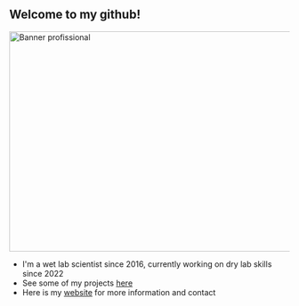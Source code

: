 ## Welcome to my github!

<img width="1584" height="396" alt="Banner profissional" src="https://github.com/user-attachments/assets/e7187079-e5b2-4545-90dc-1c00231d0665" />

- I'm a wet lab scientist since 2016, currently working on dry lab skills since 2022
- See some of my projects [here](github.com/arlindomatias/projects)
- Here is my [website](sites.google.com/view/arlindomatias) for more information and contact


